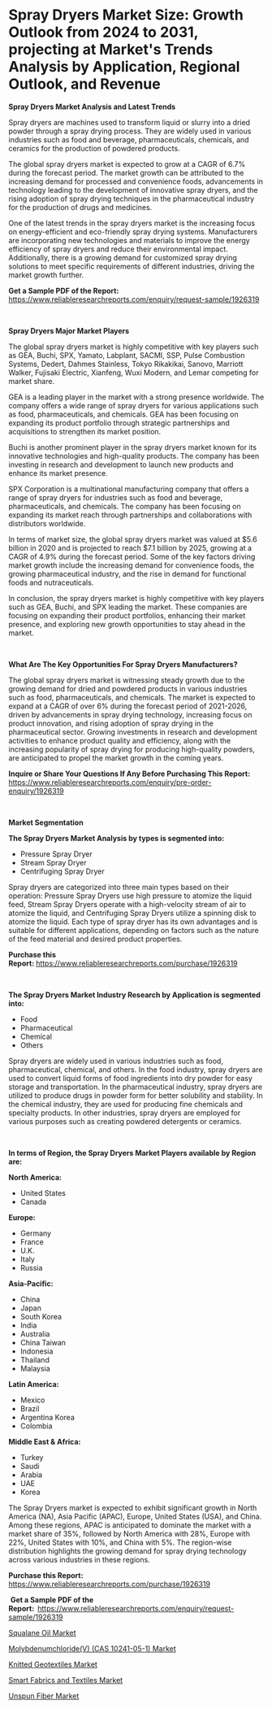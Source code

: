 <p><h1>Spray Dryers Market Size: Growth Outlook from 2024 to 2031, projecting at Market's Trends Analysis by Application, Regional Outlook, and Revenue</h1></p><p><strong>Spray Dryers Market Analysis and Latest Trends</strong></p>
<p><p>Spray dryers are machines used to transform liquid or slurry into a dried powder through a spray drying process. They are widely used in various industries such as food and beverage, pharmaceuticals, chemicals, and ceramics for the production of powdered products.</p><p>The global spray dryers market is expected to grow at a CAGR of 6.7% during the forecast period. The market growth can be attributed to the increasing demand for processed and convenience foods, advancements in technology leading to the development of innovative spray dryers, and the rising adoption of spray drying techniques in the pharmaceutical industry for the production of drugs and medicines.</p><p>One of the latest trends in the spray dryers market is the increasing focus on energy-efficient and eco-friendly spray drying systems. Manufacturers are incorporating new technologies and materials to improve the energy efficiency of spray dryers and reduce their environmental impact. Additionally, there is a growing demand for customized spray drying solutions to meet specific requirements of different industries, driving the market growth further.</p></p>
<p><strong>Get a Sample PDF of the Report:&nbsp;</strong> <a href="https://www.reliableresearchreports.com/enquiry/request-sample/1926319">https://www.reliableresearchreports.com/enquiry/request-sample/1926319</a></p>
<p>&nbsp;</p>
<p><strong>Spray Dryers Major Market Players</strong></p>
<p><p>The global spray dryers market is highly competitive with key players such as GEA, Buchi, SPX, Yamato, Labplant, SACMI, SSP, Pulse Combustion Systems, Dedert, Dahmes Stainless, Tokyo Rikakikai, Sanovo, Marriott Walker, Fujisaki Electric, Xianfeng, Wuxi Modern, and Lemar competing for market share.</p><p>GEA is a leading player in the market with a strong presence worldwide. The company offers a wide range of spray dryers for various applications such as food, pharmaceuticals, and chemicals. GEA has been focusing on expanding its product portfolio through strategic partnerships and acquisitions to strengthen its market position.</p><p>Buchi is another prominent player in the spray dryers market known for its innovative technologies and high-quality products. The company has been investing in research and development to launch new products and enhance its market presence.</p><p>SPX Corporation is a multinational manufacturing company that offers a range of spray dryers for industries such as food and beverage, pharmaceuticals, and chemicals. The company has been focusing on expanding its market reach through partnerships and collaborations with distributors worldwide.</p><p>In terms of market size, the global spray dryers market was valued at $5.6 billion in 2020 and is projected to reach $7.1 billion by 2025, growing at a CAGR of 4.9% during the forecast period. Some of the key factors driving market growth include the increasing demand for convenience foods, the growing pharmaceutical industry, and the rise in demand for functional foods and nutraceuticals.</p><p>In conclusion, the spray dryers market is highly competitive with key players such as GEA, Buchi, and SPX leading the market. These companies are focusing on expanding their product portfolios, enhancing their market presence, and exploring new growth opportunities to stay ahead in the market.</p></p>
<p>&nbsp;</p>
<p><strong>What Are The Key Opportunities For Spray Dryers Manufacturers?</strong></p>
<p><p>The global spray dryers market is witnessing steady growth due to the growing demand for dried and powdered products in various industries such as food, pharmaceuticals, and chemicals. The market is expected to expand at a CAGR of over 6% during the forecast period of 2021-2026, driven by advancements in spray drying technology, increasing focus on product innovation, and rising adoption of spray drying in the pharmaceutical sector. Growing investments in research and development activities to enhance product quality and efficiency, along with the increasing popularity of spray drying for producing high-quality powders, are anticipated to propel the market growth in the coming years.</p></p>
<p><strong>Inquire or Share Your Questions If Any Before Purchasing This Report:</strong> <a href="https://www.reliableresearchreports.com/enquiry/pre-order-enquiry/1926319">https://www.reliableresearchreports.com/enquiry/pre-order-enquiry/1926319</a></p>
<p>&nbsp;</p>
<p><strong>Market Segmentation</strong></p>
<p><strong>The Spray Dryers Market Analysis by types is segmented into:</strong></p>
<p><ul><li>Pressure Spray Dryer</li><li>Stream Spray Dryer</li><li>Centrifuging Spray Dryer</li></ul></p>
<p><p>Spray dryers are categorized into three main types based on their operation: Pressure Spray Dryers use high pressure to atomize the liquid feed, Stream Spray Dryers operate with a high-velocity stream of air to atomize the liquid, and Centrifuging Spray Dryers utilize a spinning disk to atomize the liquid. Each type of spray dryer has its own advantages and is suitable for different applications, depending on factors such as the nature of the feed material and desired product properties.</p></p>
<p><strong>Purchase this Report:&nbsp;</strong><a href="https://www.reliableresearchreports.com/purchase/1926319">https://www.reliableresearchreports.com/purchase/1926319</a></p>
<p>&nbsp;</p>
<p><strong>The Spray Dryers Market Industry Research by Application is segmented into:</strong></p>
<p><ul><li>Food</li><li>Pharmaceutical</li><li>Chemical</li><li>Others</li></ul></p>
<p><p>Spray dryers are widely used in various industries such as food, pharmaceutical, chemical, and others. In the food industry, spray dryers are used to convert liquid forms of food ingredients into dry powder for easy storage and transportation. In the pharmaceutical industry, spray dryers are utilized to produce drugs in powder form for better solubility and stability. In the chemical industry, they are used for producing fine chemicals and specialty products. In other industries, spray dryers are employed for various purposes such as creating powdered detergents or ceramics.</p></p>
<p>&nbsp;</p>
<p><strong>In terms of Region, the Spray Dryers Market Players available by Region are:</strong></p>
<p>
    <p> <strong> North America: </strong>
        <ul>
            <li>United States</li>
            <li>Canada</li>
        </ul>
        </p> 
    <p> <strong> Europe: </strong>
        <ul>
            <li>Germany</li>
            <li>France</li>
            <li>U.K.</li>
            <li>Italy</li>
            <li>Russia</li>
        </ul>
        </p> 
    <p> <strong> Asia-Pacific: </strong>
        <ul>
            <li>China</li>
            <li>Japan</li>
            <li>South Korea</li>
            <li>India</li>
            <li>Australia</li>
            <li>China Taiwan</li>
            <li>Indonesia</li>
            <li>Thailand</li>
            <li>Malaysia</li>
        </ul>
        </p> 
    <p> <strong> Latin America: </strong>
        <ul>
            <li>Mexico</li>
            <li>Brazil</li>
            <li>Argentina Korea</li>
            <li>Colombia</li>
        </ul>
        </p> 
    <p> <strong> Middle East & Africa: </strong>
        <ul>
            <li>Turkey</li>
            <li>Saudi</li>
            <li>Arabia</li>
            <li>UAE</li>
            <li>Korea</li>
        </ul>
    </p>
    </p>
<p><p>The Spray Dryers market is expected to exhibit significant growth in North America (NA), Asia Pacific (APAC), Europe, United States (USA), and China. Among these regions, APAC is anticipated to dominate the market with a market share of 35%, followed by North America with 28%, Europe with 22%, United States with 10%, and China with 5%. The region-wise distribution highlights the growing demand for spray drying technology across various industries in these regions.</p></p>
<p><strong>Purchase this Report: </strong><a href="https://www.reliableresearchreports.com/purchase/1926319">https://www.reliableresearchreports.com/purchase/1926319</a></p>
<p>&nbsp;<strong>Get a Sample PDF of the Report:&nbsp;&nbsp;</strong><a href="https://www.reliableresearchreports.com/enquiry/request-sample/1926319">https://www.reliableresearchreports.com/enquiry/request-sample/1926319</a></p>
<p><strong></strong></p>
<p><p><a href="https://unruly-ladybug-44b.notion.site/Squalane-Oil-Market-Size-and-Growth-Market-Segmentation-Regional-and-Country-Breakdowns-and-Marke-d56605c18fc14a17959ed8695a61aed7">Squalane Oil Market</a></p><p><a href="https://meowing-lemming-dd3.notion.site/Molybdenumchloride-V-CAS-10241-05-1-Market-Research-Report-Provides-Critical-Insights-that-can-he-e23decd179834dbfa2de45396ed6fccb">Molybdenumchloride(V) (CAS 10241-05-1) Market</a></p><p><a href="https://view.publitas.com/reportprime-1/knitted-geotextiles-market-share-market-new-trends-analysis-report-by-type-by-application-by-end-use-by-region-and-segment-forecasts-2024-2031/">Knitted Geotextiles Market</a></p><p><a href="https://shimmer-gardenia-37a.notion.site/Smart-Fabrics-and-Textiles-Market-Research-Report-Reveals-The-Latest-Trends-And-Opportunities-of-thi-8889d24cbfb64d329d13c764dcb9b2da">Smart Fabrics and Textiles Market</a></p><p><a href="https://view.publitas.com/reportprime-1/unspun-fiber-market-size-market-share-and-global-market-analysis-report-2024-2031/">Unspun Fiber Market</a></p></p>